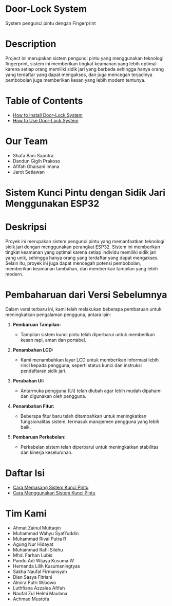 # Door-Lock System
System pengunci pintu dengan Fingerprint

# Description
Project ini merupakan sistem pengunci pintu yang menggunakan teknologi fingerprint, sistem ini memberikan tingkat keamanan yang lebih optimal karena setiap orang memiliki sidik jari yang berbeda sehingga hanya orang yang terdaftar yang dapat mengakses, dan juga mencegah terjadinya pembobolan juga memberikan kesan yang lebih modern tentunya. 

# Table of Contents
- <a href="https://github.com/FOSTI-UMS/door-lock/blob/main/Manual%20User%20Door-lock%20System/How%20to%20install.md">How to Install Door-Lock System</a>
- <a href="https://github.com/FOSTI-UMS/door-lock/blob/main/Manual%20User%20Door-lock%20System/How%20to%20use.md">How to Use Door-Lock System</a>

# Our Team
* Shafa Bani Saputra<br>
* Dandun Gigih Prakoso<br>
* Afifah Ghaisani Imana<br>
* Jarot Setiawan<br>


# Sistem Kunci Pintu dengan Sidik Jari Menggunakan ESP32

# Deskripsi
Proyek ini merupakan sistem pengunci pintu yang memanfaatkan teknologi sidik jari dengan menggunakan perangkat ESP32. Sistem ini memberikan tingkat keamanan yang optimal karena setiap individu memiliki sidik jari yang unik, sehingga hanya orang yang terdaftar yang dapat mengakses. Selain itu, proyek ini juga dapat mencegah potensi pembobolan, memberikan keamanan tambahan, dan memberikan tampilan yang lebih modern.

# Pembaharuan dari Versi Sebelumnya
Dalam versi terbaru ini, kami telah melakukan beberapa pembaruan untuk meningkatkan pengalaman pengguna, antara lain:

1. **Pembaruan Tampilan:**
   - Tampilan sistem kunci pintu telah diperbarui untuk memberikan kesan rapi, aman dan portabel.

2. **Penambahan LCD:**
   - Kami menambahkan layar LCD untuk memberikan informasi lebih rinci kepada pengguna, seperti status kunci dan instruksi pendaftaran sidik jari.

3. **Perubahan UI:**
   - Antarmuka pengguna (UI) telah diubah agar lebih mudah dipahami dan digunakan oleh pengguna.

4. **Penambahan Fitur:**
   - Beberapa fitur baru telah ditambahkan untuk meningkatkan fungsionalitas sistem, termasuk manajemen pengguna yang lebih baik.

5. **Pembaruan Perkabelan:**
   - Perkabelan sistem telah diperbarui untuk meningkatkan stabilitas dan kinerja keseluruhan.

# Daftar Isi
- <a href="https://github.com/FOSTI-UMS/esp32-doorlock/blob/main/Manual%20User%20Door-lock%20System/How%20to%20install.md">Cara Memasang Sistem Kunci Pintu</a>
- <a href="https://github.com/FOSTI-UMS/esp32-doorlock/blob/main/Manual%20User%20Door-lock%20System/How%20to%20use.md">Cara Menggunakan Sistem Kunci Pintu</a>

# Tim Kami
* Ahmat Zainul Muttaqin
* Muhammad Wahyu Syafi’uddin
* Muhammad Rivai Putra R
* Agung Nur Hidayat
* Muhammad Rafli Silehu
* Mhd. Farhan Lubis
* Pandu Adi Wijaya Kusuma W
* Hernanda Lilih Kusumaningtyas
* Sakha Naufal Firmansyah
* Dian Sasya Fitriani
* Almira Putri Wibowo
* Luthfiana Azzalea Afifah
* Naufal Zul Helmi Maulana
* Achmad Mustofa

